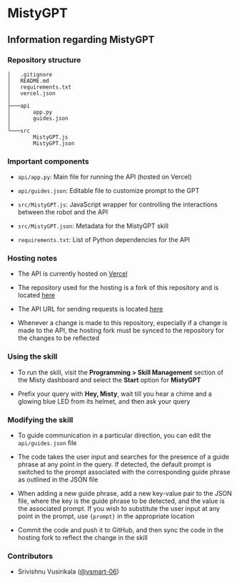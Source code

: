 # MistyGPT

## Information regarding MistyGPT

### Repository structure

```
│   .gitignore
│   README.md
│   requirements.txt
│   vercel.json   
│
├───api
│       app.py
│       guides.json
│
└───src
        MistyGPT.js
        MistyGPT.json
```

### Important components

- `api/app.py`: Main file for running the API (hosted on Vercel)

- `api/guides.json`: Editable file to customize prompt to the GPT

- `src/MistyGPT.js`: JavaScript wrapper for controlling the interactions between the robot and the API

- `src/MistyGPT.json`: Metadata for the MistyGPT skill

- `requirements.txt`: List of Python dependencies for the API

### Hosting notes

- The API is currently hosted on [Vercel](https://vercel.com/life-homes-projects/misty-gpt)

- The repository used for the hosting is a fork of this repository and is located [here](https://github.com/LIFE-Home/MistyGPT)

- The API URL for sending requests is located [here](https://misty-gpt-zeta.vercel.app)

- Whenever a change is made to this repository, especially if a change is made to the API, the hosting fork must be synced to the repository for the changes to be reflected

### Using the skill

- To run the skill, visit the **Programming > Skill Management** section of the Misty dashboard and select the **Start** option for **MistyGPT**

- Prefix your query with **Hey, Misty**, wait till you hear a chime and a glowing blue LED from its helmet, and then ask your query

### Modifying the skill

- To guide communication in a particular direction, you can edit the `api/guides.json` file

- The code takes the user input and searches for the presence of a guide phrase at any point in the query. If detected, the default prompt is switched to the prompt associated with the corresponding guide phrase as outlined in the JSON file

- When adding a new guide phrase, add a new key-value pair to the JSON file, where the key is the guide phrase to be detected, and the value is the associated prompt. If you wish to substitute the user input at any point in the prompt, use `{prompt}` in the appropriate location

- Commit the code and push it to GitHub, and then sync the code in the hosting fork to reflect the change in the skill

### Contributors

- Srivishnu Vusirikala ([@vsmart-06](https://github.com/vsmart-06))